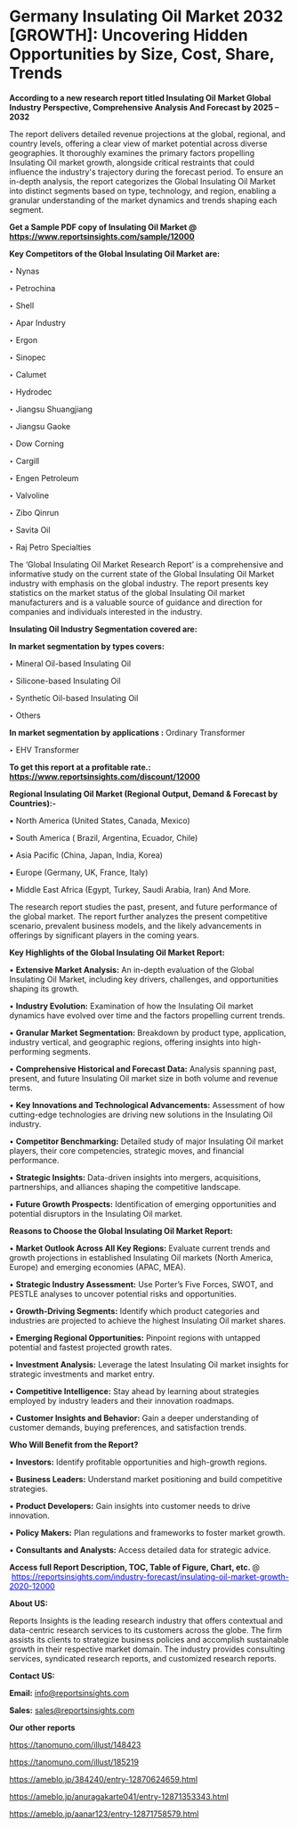 # Germany Insulating Oil Market 2032 [GROWTH]: Uncovering Hidden Opportunities by Size, Cost, Share, Trends

<strong>According to a new research report titled Insulating Oil Market Global Industry Perspective, Comprehensive Analysis And Forecast by 2025 – 2032</strong>

The report delivers detailed revenue projections at the global, regional, and country levels, offering a clear view of market potential across diverse geographies. It thoroughly examines the primary factors propelling Insulating Oil market growth, alongside critical restraints that could influence the industry's trajectory during the forecast period. To ensure an in-depth analysis, the report categorizes the Global Insulating Oil Market into distinct segments based on type, technology, and region, enabling a granular understanding of the market dynamics and trends shaping each segment.

<strong>Get a Sample PDF copy of Insulating Oil Market </strong><strong>@<a href=https://www.reportsinsights.com/sample/12000 style=color:#0000ff;> https://www.reportsinsights.com/sample/12000</a></strong></font>

<strong>Key Competitors of the Global Insulating Oil Market are:</strong>

‣ Nynas

‣ Petrochina

‣ Shell

‣ Apar Industry

‣ Ergon

‣ Sinopec

‣ Calumet

‣ Hydrodec

‣ Jiangsu Shuangjiang

‣ Jiangsu Gaoke

‣ Dow Corning

‣ Cargill

‣ Engen Petroleum

‣ Valvoline

‣ Zibo Qinrun

‣ Savita Oil

‣ Raj Petro Specialties

The ‘Global Insulating Oil Market Research Report’ is a comprehensive and informative study on the current state of the Global Insulating Oil Market industry with emphasis on the global industry. The report presents key statistics on the market status of the global Insulating Oil market manufacturers and is a valuable source of guidance and direction for companies and individuals interested in the industry.

<strong>Insulating Oil Industry Segmentation covered are:</strong>

<strong>In market segmentation by types covers: </strong> 

‣ Mineral Oil-based Insulating Oil

‣ Silicone-based Insulating Oil

‣ Synthetic Oil-based Insulating Oil

‣ Others

<strong>In market segmentation by applications :</strong> 
Ordinary Transformer

‣ EHV Transformer

<strong>To get this report at a profitable rate.: <a href=https://www.reportsinsights.com/discount/12000 style=color:#0000ff;>https://www.reportsinsights.com/discount/12000</a></strong></font>

<strong>Regional Insulating Oil Market (Regional Output, Demand &amp; Forecast by Countries):-</strong>

• North America (United States, Canada, Mexico)

• South America ( Brazil, Argentina, Ecuador, Chile)

• Asia Pacific (China, Japan, India, Korea)

• Europe (Germany, UK, France, Italy)

• Middle East Africa (Egypt, Turkey, Saudi Arabia, Iran) And More.

The research report studies the past, present, and future performance of the global market. The report further analyzes the present competitive scenario, prevalent business models, and the likely advancements in offerings by significant players in the coming years.

<strong>Key Highlights of the Global Insulating Oil Market Report:</strong>

• <strong>Extensive Market Analysis:</strong> An in-depth evaluation of the Global Insulating Oil Market, including key drivers, challenges, and opportunities shaping its growth.

• <strong>Industry Evolution:</strong> Examination of how the Insulating Oil market dynamics have evolved over time and the factors propelling current trends.

• <strong>Granular Market Segmentation:</strong> Breakdown by product type, application, industry vertical, and geographic regions, offering insights into high-performing segments.

• <strong>Comprehensive Historical and Forecast Data:</strong> Analysis spanning past, present, and future Insulating Oil market size in both volume and revenue terms.

• <strong>Key Innovations and Technological Advancements:</strong> Assessment of how cutting-edge technologies are driving new solutions in the Insulating Oil industry.

• <strong>Competitor Benchmarking:</strong> Detailed study of major Insulating Oil market players, their core competencies, strategic moves, and financial performance.

• <strong>Strategic Insights:</strong> Data-driven insights into mergers, acquisitions, partnerships, and alliances shaping the competitive landscape.

• <strong>Future Growth Prospects:</strong> Identification of emerging opportunities and potential disruptors in the Insulating Oil market.

<strong>Reasons to Choose the Global Insulating Oil Market Report:</strong>

• <strong>Market Outlook Across All Key Regions:</strong> Evaluate current trends and growth projections in established Insulating Oil markets (North America, Europe) and emerging economies (APAC, MEA).

• <strong>Strategic Industry Assessment:</strong> Use Porter’s Five Forces, SWOT, and PESTLE analyses to uncover potential risks and opportunities.

• <strong>Growth-Driving Segments:</strong> Identify which product categories and industries are projected to achieve the highest Insulating Oil market shares.

• <strong>Emerging Regional Opportunities:</strong> Pinpoint regions with untapped potential and fastest projected growth rates.

• <strong>Investment Analysis:</strong> Leverage the latest Insulating Oil market insights for strategic investments and market entry.

• <strong>Competitive Intelligence:</strong> Stay ahead by learning about strategies employed by industry leaders and their innovation roadmaps.

• <strong>Customer Insights and Behavior:</strong> Gain a deeper understanding of customer demands, buying preferences, and satisfaction trends.

<strong>Who Will Benefit from the Report?</strong>

• <strong>Investors:</strong> Identify profitable opportunities and high-growth regions.

• <strong>Business Leaders:</strong> Understand market positioning and build competitive strategies.

• <strong>Product Developers:</strong> Gain insights into customer needs to drive innovation.

• <strong>Policy Makers:</strong> Plan regulations and frameworks to foster market growth.

• <strong>Consultants and Analysts:</strong> Access detailed data for strategic advice.
</ul>
<strong>Access full Report Description, TOC, Table of Figure, Chart, etc. </strong>@  <a href=https://reportsinsights.com/industry-forecast/insulating-oil-market-growth-2020-12000 style=color:#0000ff;>https://reportsinsights.com/industry-forecast/insulating-oil-market-growth-2020-12000</a></font>

<strong><strong>About US</strong>:</strong>

Reports Insights is the leading research industry that offers contextual and data-centric research services to its customers across the globe. The firm assists its clients to strategize business policies and accomplish sustainable growth in their respective market domain. The industry provides consulting services, syndicated research reports, and customized research reports.

<strong>Contact US:</strong>

<p class=""""><b>Email:</b> <a href=mailto:info@reportsinsights.com>info@reportsinsights.com</a></p>
<p class=""""><b>Sales:</b> <a href=mailto:sales@reportsinsights.com>sales@reportsinsights.com</a></p>

<strong>Our other reports</strong>

<a href=https://tanomuno.com/illust/148423>https://tanomuno.com/illust/148423</a>

<a href=https://tanomuno.com/illust/185219>https://tanomuno.com/illust/185219</a>

<a href=https://ameblo.jp/384240/entry-12870624659.html>https://ameblo.jp/384240/entry-12870624659.html</a>

<a href=https://ameblo.jp/anuragakarte041/entry-12871353343.html>https://ameblo.jp/anuragakarte041/entry-12871353343.html</a>

<a href=https://ameblo.jp/aanar123/entry-12871758579.html>https://ameblo.jp/aanar123/entry-12871758579.html</a>
